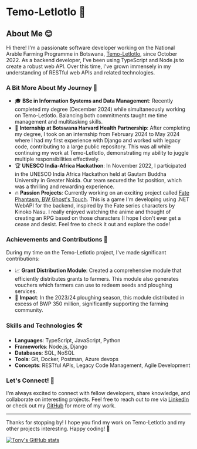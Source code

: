 # Temo-Letlotlo 🌾

## About Me 😊

Hi there! I'm a passionate software developer working on the National Arable Farming Programme in Botswana, [Temo-Letlotlo](https://temoletlotlo.com/), since October 2022. As a backend developer, I've been using TypeScript and Node.js to create a robust web API. Over this time, I've grown immensely in my understanding of RESTful web APIs and related technologies.

### A Bit More About My Journey 🚀

- 🎓 **BSc in Information Systems and Data Management**: Recently completed my degree (December 2024) while simultaneously working on Temo-Letlotlo. Balancing both commitments taught me time management and multitasking skills.
- 💼 **Internship at Botswana Harvard Health Partnership**: After completing my degree, I took on an internship from February 2024 to May 2024 where I had my first experience with Django and worked with legacy code, contributing to a large public repository. This was all while continuing my work at Temo-Letlotlo, demonstrating my ability to juggle multiple responsibilities effectively.
- 🏆 **UNESCO India-Africa Hackathon**: In November 2022, I participated in the UNESCO India Africa Hackathon held at Gautam Buddha University in Greater Noida. Our team secured the 1st position, which was a thrilling and rewarding experience.
- 🔥 **Passion Projects**: Currently working on an exciting project called [Fate Phantasm, BW Ghost's Touch](https://github.com/Onkgopotse007/Fate-Phantasm-BW-Ghost-touch). This is a game I'm developing using .NET WebAPI for the backend, inspired by the Fate series characters by Kinoko Nasu. I really enjoyed watching the anime and thought of creating an RPG based on those characters (I hope I don't ever get a cease and desist. Feel free to check it out and explore the code!

### Achievements and Contributions 🌟

During my time on the Temo-Letlotlo project, I've made significant contributions:

- 📈 **Grant Distribution Module**: Created a comprehensive module that efficiently distributes grants to farmers. This module also generates vouchers which farmers can use to redeem seeds and ploughing services.
- 💸 **Impact**: In the 2023/24 ploughing season, this module distributed in excess of BWP 350 million, significantly supporting the farming community.

### Skills and Technologies 🛠️

- **Languages**: TypeScript, JavaScript, Python
- **Frameworks**: Node.js, Django
- **Databases**: SQL, NoSQL
- **Tools**: Git, Docker, Postman, Azure devops
- **Concepts**: RESTful APIs, Legacy Code Management, Agile Development

### Let's Connect! 🤝

I'm always excited to connect with fellow developers, share knowledge, and collaborate on interesting projects. Feel free to reach out to me via [LinkedIn](https://www.linkedin.com/in/onkgopotse007/) or check out my [GitHub](https://github.com/onkgopotse007) for more of my work.

---

Thanks for stopping by! I hope you find my work on Temo-Letlotlo and my other projects interesting. Happy coding! 🚀

[![Tony's GitHub stats](https://github-readme-stats.vercel.app/api?username=onkgopotse007)](https://github.com/onkgopotse007/github-readme-stats)
